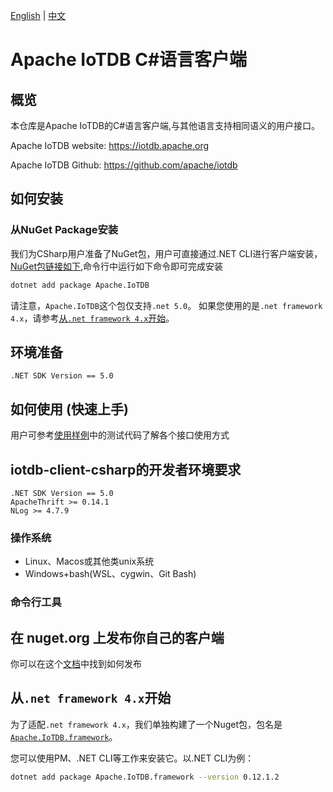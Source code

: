 <!--

    Licensed to the Apache Software Foundation (ASF) under one
    or more contributor license agreements.  See the NOTICE file
    distributed with this work for additional information
    regarding copyright ownership.  The ASF licenses this file
    to you under the Apache License, Version 2.0 (the
    "License"); you may not use this file except in compliance
    with the License.  You may obtain a copy of the License at
    
        http://www.apache.org/licenses/LICENSE-2.0
    
    Unless required by applicable law or agreed to in writing,
    software distributed under the License is distributed on an
    "AS IS" BASIS, WITHOUT WARRANTIES OR CONDITIONS OF ANY
    KIND, either express or implied.  See the License for the
    specific language governing permissions and limitations
    under the License.

-->
[English](./README.md) | [中文](./README_ZH.md)

# Apache IoTDB C#语言客户端

## 概览

本仓库是Apache IoTDB的C#语言客户端,与其他语言支持相同语义的用户接口。

Apache IoTDB website: https://iotdb.apache.org

Apache IoTDB Github: https://github.com/apache/iotdb

## 如何安装
### 从NuGet Package安装

我们为CSharp用户准备了NuGet包，用户可直接通过.NET CLI进行客户端安装，[NuGet包链接如下](https://www.nuget.org/packages/Apache.IoTDB/),命令行中运行如下命令即可完成安装
    
```sh
dotnet add package Apache.IoTDB
```

请注意，`Apache.IoTDB`这个包仅支持`.net 5.0`。 如果您使用的是`.net framework 4.x`，请参考[从`.net framework 4.x`开始](#从-net-framework-4x-开始)。

## 环境准备

    .NET SDK Version == 5.0 

## 如何使用 (快速上手)
用户可参考[使用样例](https://github.com/eedalong/Apache-IoTDB-Client-CSharp-UserCase)中的测试代码了解各个接口使用方式


## iotdb-client-csharp的开发者环境要求
    .NET SDK Version == 5.0
    ApacheThrift >= 0.14.1
    NLog >= 4.7.9


### 操作系统

* Linux、Macos或其他类unix系统
* Windows+bash(WSL、cygwin、Git Bash)

### 命令行工具

## 在 nuget.org 上发布你自己的客户端
你可以在这个[文档](./PUBLISH.md)中找到如何发布

## 从`.net framework 4.x`开始
为了适配`.net framework 4.x`，我们单独构建了一个Nuget包，包名是[`Apache.IoTDB.framework`](https://www.nuget.org/packages/Apache.IoTDB.framework/)。

您可以使用PM、.NET CLI等工作来安装它。以.NET CLI为例：

```sh
dotnet add package Apache.IoTDB.framework --version 0.12.1.2
```